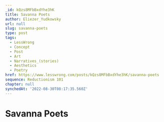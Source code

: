 ```yaml
---
_id: kQzs8MFbBxdYhe3hK
title: Savanna Poets
author: Eliezer_Yudkowsky
url: null
slug: savanna-poets
type: post
tags:
  - LessWrong
  - Concept
  - Post
  - Art
  - Narratives_(stories)
  - Aesthetics
  - Poetry
href: https://www.lesswrong.com/posts/kQzs8MFbBxdYhe3hK/savanna-poets
sequence: Reductionism 101
chapter: null
synchedAt: '2022-08-30T08:17:35.560Z'
---
```


# Savanna Poets
